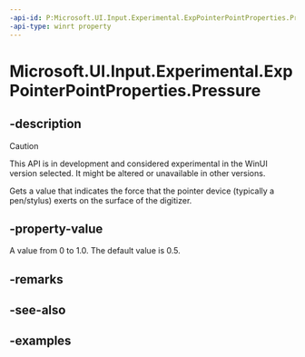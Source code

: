 ```yaml
---
-api-id: P:Microsoft.UI.Input.Experimental.ExpPointerPointProperties.Pressure
-api-type: winrt property
---
```


# Microsoft.UI.Input.Experimental.ExpPointerPointProperties.Pressure

<!--
public float Pressure { get; }
-->

## -description

> [!CAUTION]
> This API is in development and considered experimental in the WinUI version selected. It might be altered or unavailable in other versions.

Gets a value that indicates the force that the pointer device (typically a pen/stylus) exerts on the surface of the digitizer.

## -property-value

A value from 0 to 1.0. The default value is 0.5.

## -remarks

## -see-also

## -examples
